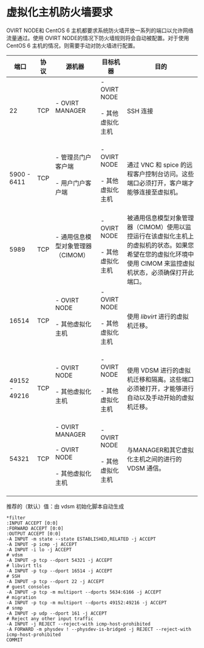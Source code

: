 # 虚拟化主机防火墙要求

OVIRT NODE和 CentOS 6
主机都要求系统防火墙开放一系列的端口以允许网络流量通过。使用 OVIRT
NODE的情况下防火墙规则将会自动被配置。对于使用 CentOS 6
主机的情况，则需要手动对防火墙进行配置。

|端口|协议|源机器|目标机器|目的|
|----|----|------|--------|----|
|22|TCP|-   OVIRT MANAGER<br/><br/>|-   OVIRT NODE<br/><br/>-   其他虚拟化主机<br/><br/>|SSH 连接|
|5900 - 6411|TCP|-   管理员门户客户端<br/><br/>-   用户门户客户端<br/><br/>|-   OVIRT NODE<br/><br/>-   其他虚拟化主机<br/><br/>|通过 VNC 和 spice 的远程客户控制台访问。这些端口必须打开，客户端才能够连接至虚拟机。|
|5989|TCP|-   通用信息模型对象管理器（CIMOM）<br/><br/>|-   OVIRT NODE<br/><br/>-   其他虚拟化主机<br/><br/>|被通用信息模型对象管理器（CIMOM）使用以监控运行在该虚拟化主机上的虚拟机的状态。如果您希望在您的虚拟化环境中使用 CIMOM 来监控虚拟机状态，必须确保打开此端口。|
|16514|TCP|-   OVIRT NODE<br/><br/>-   其他虚拟化主机<br/><br/>|-   OVIRT NODE<br/><br/>-   其他虚拟化主机<br/><br/>|使用 *libvirt* 进行的虚拟机迁移。|
|49152 - 49216|TCP|-   OVIRT NODE<br/><br/>-   其他虚拟化主机<br/><br/>|-   OVIRT NODE<br/><br/>-   其他虚拟化主机<br/><br/>|使用 VDSM 进行的虚拟机迁移和隔离。这些端口必须被打开，才能够进行自动以及手动开始的虚拟机迁移。|
|54321|TCP|-   OVIRT MANAGER<br/><br/>-   OVIRT NODE<br/><br/>-   其他虚拟化主机<br/><br/>|-   OVIRT NODE<br/><br/>-   其他虚拟化主机<br/><br/>|与MANAGER和其它虚拟化主机之间的进行的 VDSM 通信。|

推荐的（默认）值：由 vdsm 初始化脚本自动生成

    *filter
    :INPUT ACCEPT [0:0]
    :FORWARD ACCEPT [0:0]
    :OUTPUT ACCEPT [0:0]
    -A INPUT -m state --state ESTABLISHED,RELATED -j ACCEPT
    -A INPUT -p icmp -j ACCEPT
    -A INPUT -i lo -j ACCEPT
    # vdsm
    -A INPUT -p tcp --dport 54321 -j ACCEPT
    # libvirt tls
    -A INPUT -p tcp --dport 16514 -j ACCEPT
    # SSH
    -A INPUT -p tcp --dport 22 -j ACCEPT
    # guest consoles
    -A INPUT -p tcp -m multiport --dports 5634:6166 -j ACCEPT
    # migration
    -A INPUT -p tcp -m multiport --dports 49152:49216 -j ACCEPT
    # snmp
    -A INPUT -p udp --dport 161 -j ACCEPT
    # Reject any other input traffic
    -A INPUT -j REJECT --reject-with icmp-host-prohibited
    -A FORWARD -m physdev ! --physdev-is-bridged -j REJECT --reject-with icmp-host-prohibited
    COMMIT


